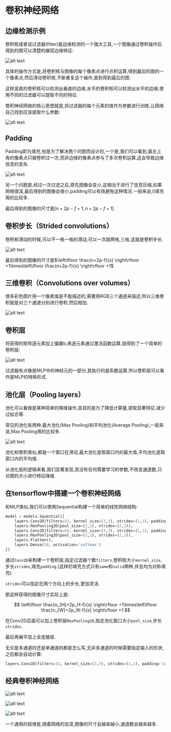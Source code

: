 # 卷积神经网络

## 边缘检测示例

卷积核或者说过滤器(filter)是边缘检测的一个强大工具,一个图像通过卷积操作后得到的图可以清楚的展现边缘特征:

![alt text](image.png)

具体的操作方式是,将卷积核与图像的每个像素点进行点积运算,得到最后的图的一个像素点,然后滑动卷积核,不断重复这个操作,直到得到最后的图.

这样竖直的卷积核可以检测出垂直的边缘,水平的卷积核可以检测出水平的边缘,使用不同的过滤器可以提取不同的特征.

卷积神经网络的核心思想就是,将过滤器的每个元素的值作为参数进行训练,让网络自己找到应该提取什么参数:

![alt text](image-1.png)

## Padding

Padding即为填充,他是为了解决两个问题而设计的,一个是,我们可以看到,最左上角的像素点只被卷积过一次,而非边缘的像素点参与了多次卷积运算,这会导致边缘信息的丢失.

![alt text](image-2.png)

另一个问题是,经过一次过滤之后,原先图像会变小,这相当于进行了信息压缩,如果网络很深,最后得到的图像会很小,padding可以有效避免这种情况.一般来说,0填充用的比较多.

最后得到的图像的尺寸是$[n+2p-f+1,n+2p-f+1]$

## 卷积步长（Strided convolutions）

卷积核滑动的时候,可以不一格一格的滑动,可以一次跳两格,三格,这就是卷积步长.

![alt text](image-3.png)

最后得到的图像的尺寸是$\left\lfloor \frac{n+2p-f}{s} \right\rfloor +1\times\left\lfloor \frac{n+2p-f}{s} \right\rfloor +1$

## 三维卷积（Convolutions over volumes）

很多彩色图片用一个像素值是不能描述的,需要用RGB三个通道来描述,所以三维卷积就是对三个通道分别进行卷积,然后相加.

![alt text](image-4.png)

## 卷积层

将获得的矩阵逐元素加上偏置b,再逐元素通过激活函数运算,就得到了一个简单的卷积层:

![alt text](image-5.png)

过滤器有点像是MLP中的神经元的一部分,其执行的是系数运算,所以卷积层可以看作是MLP的特殊形式.

## 池化层（Pooling layers）

池化可以看做是某种简单的降维操作,其目的是为了降低计算量,提取显著特征,减少过拟合等.

常见的池化有两种,最大池化(Max Pooling)和平均池化(Average Pooling),一般来说,Max Pooling用的比较多.

![alt text](image-6.png)

池化和卷积类似,都是一个窗口在滑动,最大池化是取窗口内的最大值,平均池化是取窗口内的平均值.

从池化层的逻辑来看,我们显著发现,其没有任何需要学习的参数,不改变通道数,只对图的大小进行特征降维.

## 在tensorflow中搭建一个卷积神经网络

和MLP类似,我们可以使用Sequential构建一个简单的线性网络结构:

```python
model = models.Squential([
    layers.Conv2D(filters=32, kernel_size=(3,3), strides=(1,1), padding='same'),
    layers.MaxPooling2D(pool_size=(2,2), strides=(2,2)),
    layers.Conv2D(filters=64, kernel_size=(3,3), strides=(1,1), padding='same'),
    layers.MaxPooling2D(pool_size=(2,2), strides=(2,2)),
    layers.Flatten(),
    layers.Dense(10, activation='softmax')
])
```

通过`Conv2D`来构建一个卷积层,指定过滤器个数`filters`,卷积核大小`kernel_size`,步长`strides`,填充`padding`.(这样的填充方式只有`same`和`valid`两种,并且均为对称填充).

`strides`可以指定在两个方向上的步长,更加灵活.

那这样获得的图像尺寸实际上是:

$$
\left\lfloor \frac{n_{H}+2p_H-f}{s} \right\rfloor +1\times\left\lfloor \frac{n_{W}+2p_W-f}{s} \right\rfloor +1
$$

在Conv2D后面可以加上卷积层`MaxPooling2D`,指定池化窗口大小`pool_size`,步长`strides`.

最后再展平加上全连接层.

无论是多通道的还是单通道的都是怎么写,无非多通道的时候需要指定输入的形状,之后都会自动计算:

```python
layers.Conv2D(filters=32, kernel_size=(3,3), strides=(1,1), padding='same', input_shape=(224, 224, 3)),
```
## 经典卷积神经网络

![alt text](image-7.png)

![alt text](image-8.png)

![alt text](image-9.png)

一个通用的规律是,随着网络的加深,图像的尺寸会越来越小,通道数会越来越多.